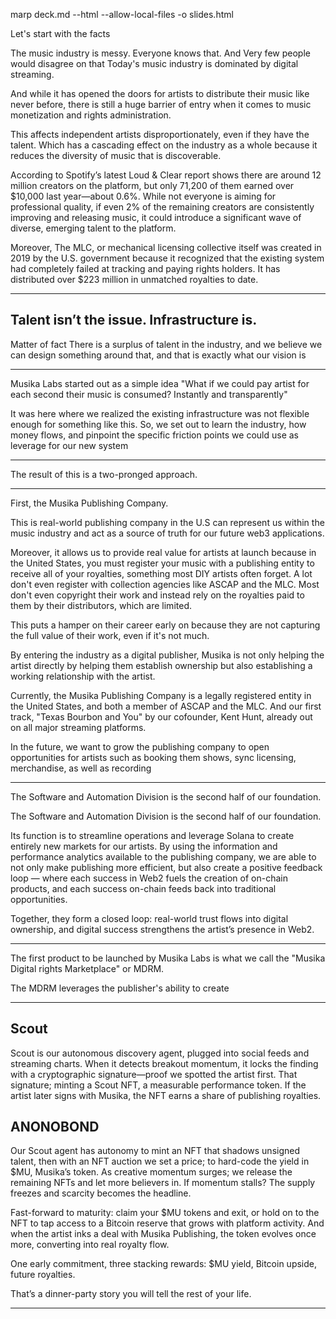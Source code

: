  marp deck.md --html --allow-local-files -o slides.html

Let's start with the facts

The music industry is messy. Everyone knows that. And Very few people would disagree on that Today's music industry is dominated by digital streaming.

And while it has opened the doors for artists to distribute their music like never before, there is still a huge barrier of entry when it comes to music  monetization and rights administration.

This affects independent artists disproportionately, even if they have the talent. Which has a cascading effect on the industry as a whole because it reduces the diversity of music that is discoverable.

According to Spotify’s latest Loud & Clear report shows there are around 12 million creators on the platform, but only 71,200 of them earned over $10,000 last year—about 0.6%. While not everyone is aiming for professional quality, if even 2% of the remaining creators are consistently improving and releasing music, it could introduce a significant wave of diverse, emerging talent to the platform.

Moreover, The MLC, or mechanical licensing collective itself was created in 2019 by the U.S. government  because it recognized that the existing system had completely failed at tracking and paying rights holders.
It has distributed over $223 million in unmatched royalties to date. 

---------------------------------------------------------------------------------------------------------------------------------------------------

Talent isn’t the issue. Infrastructure is.
-----------------------------------------------------------------------------------------------------------------------------------------------

Matter of fact There is a surplus of talent in the industry, and we believe we can design something around that, and that is exactly what our vision is

-------------------------------------------------------------------------------------------------------------------------------------------------------

Musika Labs started out as a simple idea "What if we could pay artist for each second their music is consumed? Instantly and transparently"

It was here where we realized the existing infrastructure was not flexible enough for something like this. So, we set out to learn the industry, how money flows, and pinpoint the specific friction points we could use as leverage for our new system

-------------------------------------------------------------------------------------------------------------------------------------------------

The result of this is a two-pronged approach.

----------------------------------------------------------------------------------------------------------------------------------------------

First, the Musika Publishing Company.

This is real-world publishing company in the U.S can represent us within the music industry and act as a source of truth for our future web3 applications. 

Moreover, it allows us to provide real value for artists at launch because in the United States, you must register your music with a publishing entity to receive all of your royalties, 
something most DIY artists often forget. A lot don't even register with collection agencies like ASCAP and the MLC. Most don't even copyright their work and instead rely on the royalties paid to them by their distributors, which are limited.

This puts a hamper on their career early on because they are not capturing the full value of their work, even if it's not much.

By entering the industry as a digital publisher, Musika is not only helping the artist directly by helping them establish ownership but also establishing a working relationship with the artist.

Currently, the Musika Publishing Company is a legally registered entity in the United States, and both a member of ASCAP and the MLC. And our first track, "Texas Bourbon and You" by our cofounder, Kent Hunt, already out on all major streaming platforms.

In the future, we want to grow the publishing company to open opportunities for artists such as booking them shows, sync licensing, merchandise, as well as recording

----------------------------------------------------------------------------------------------------------------------------------------------------- 

The Software and Automation Division is the second half of our foundation. 

The Software and Automation Division is the second half of our foundation.

Its function is to streamline operations and leverage Solana to create entirely new markets for our artists. By using the information and performance analytics available to the publishing company, we are able to not only make publishing more efficient, but also create a positive feedback loop — where each success in Web2 fuels the creation of on-chain products, and each success on-chain feeds back into traditional opportunities.

Together, they form a closed loop: real-world trust flows into digital ownership, and digital success strengthens the artist’s presence in Web2.

-------------------------------------------------------------------------------------------------------------------------------------------------------------------------------------

The first product to be launched by Musika Labs is what we call the "Musika Digital rights Marketplace" or MDRM. 

The MDRM leverages the publisher's ability to create

---

## Scout

Scout is our autonomous discovery agent, plugged into social feeds and streaming charts. When it detects breakout momentum, it locks the finding with a cryptographic signature—proof we spotted the artist first. 
That signature; minting a Scout NFT, a measurable performance token. If the artist later signs with Musika, the NFT earns a share of publishing royalties.

## ANONOBOND

Our Scout agent has autonomy to mint an NFT that shadows unsigned talent, then with an NFT auction we set a price; to hard-code the yield in $MU, Musika’s token. As creative momentum surges; we release the remaining NFTs and let more believers in. If momentum stalls? The supply freezes and scarcity becomes the headline.

Fast-forward to maturity: claim your $MU tokens and exit, or hold on to the NFT to tap access to a Bitcoin reserve that grows with platform activity. And when the artist inks a deal with Musika Publishing, the token evolves once more, converting into real royalty flow.

One early commitment, three stacking rewards: $MU yield, Bitcoin upside, future royalties.

That’s a dinner-party story you will tell the rest of your life.

---










